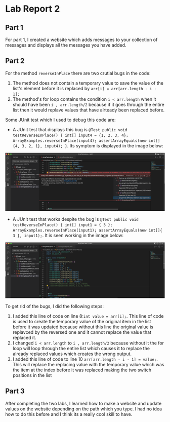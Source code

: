 # Lab Report 2
## Part 1

For part 1, I created a website which adds messages to your collection of messages and displays all the messages you have added. 



## Part 2

For the method `reverseInPlace` there are two crutial bugs in the code:

1. The method does not contain a temporary value to save the value of the list's element before it is replaced by `arr[i] = arr[arr.length - i - 1];`
2. The method's for loop contains the condition `i < arr.length` when it should have been `i , arr.length/2` because if it goes through the entire list then it would replave values that have alrteady been replaced before.

Some JUnit test which I used to debug this code are:

- A JUnit test that displays this bug is `@Test public void testReverseInPlace() { int[] input4 = {1, 2, 3, 4}; ArrayExamples.reverseInPlace(input4); assertArrayEquals(new int[]{4, 3, 2, 1}, input4); }`. Its symptom is displayed in the image below:

![Image](CSE15l_Labreport2_ScreenShot.png)

- A JUnit test that works despite the bug is `@Test public void testReverseInPlace() { int[] input1 = { 3 }; ArrayExamples.reverseInPlace(input1); assertArrayEquals(new int[]{ 3 }, input1);`. It is seen working in the image below:

![Image](CSE15L_Labreport2_ScreenShot2.png)

To get rid of the bugs, I did the following steps:
1. I added this line of code on line 8:`int value = arr[i];`. This line of code is used to create the temporary value of the original item in the list before it was updated because without this line the original value is replavced by the reversed one and it cannot replace the value that replaced it. 
2. I changed `i < arr.length` to `i , arr.length/2` because without it the for loop will loop through the entire list which causes it to replace the already replaced values which creates the wrong output.
3. I added this line of code to line 10 `arr[arr.length - i - 1] = value;`. This will replace the replacing value with the temporary value which was the item at the index before it was replaced making the two switch positions in the list

## Part 3

After completing the two labs, I learned how to make a website and update values on the website depending on the path which you type. I had no idea how to do this before and I think its a really cool skill to have.





